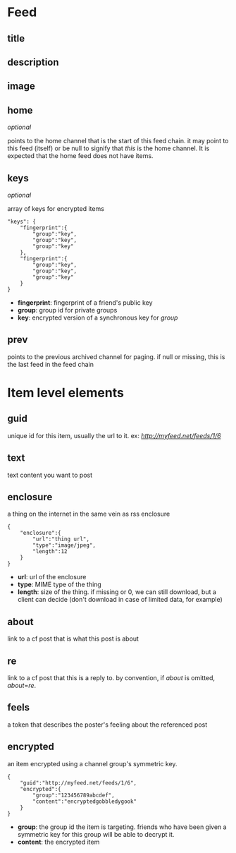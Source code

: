# Feed
## title
## description
## image
## home
*optional*

points to the home channel that is the start of this feed chain. it may point to this feed (itself) or be null to signify that *this* is the home channel. It is expected that the home feed does not have items.

## keys
*optional*

array of keys for encrypted items

```
"keys": {
    "fingerprint":{
        "group":"key",
        "group":"key",
        "group":"key"
    },
    "fingerprint":{
        "group":"key",
        "group":"key",
        "group":"key"
    }
}
```

- **fingerprint**: fingerprint of a friend's public key
- **group**: group id for private groups
- **key**: encrypted version of a synchronous key for *group*

## prev

points to the previous archived channel for paging. if null or missing, this is the last feed in the feed chain

# Item level elements

## guid

unique id for this item, usually the url to it. ex: *http://myfeed.net/feeds/1/6*

## text

text content you want to post

## enclosure
a thing on the internet in the same vein as rss enclosure
```
{
    "enclosure":{
        "url":"thing url",
        "type":"image/jpeg",
        "length":12
    }
}
```
- **url**: url of the enclosure
- **type**: MIME type of the thing
- **length**: size of the thing. if missing or 0, we can still download, but a client can decide (don't download in case of limited data, for example) 

## about

link to a cf post that is what this post is about

## re

link to a cf post that this is a reply to. by convention, if *about* is omitted, *about*=*re*.

## feels

a token that describes the poster's feeling about the referenced post

## encrypted

an item encrypted using a channel group's symmetric key.
```
{
    "guid":"http://myfeed.net/feeds/1/6",
    "encrypted":{
        "group":"123456789abcdef",
        "content":"encryptedgobbledygook"
    }
}
```

 - **group**: the group id the item is targeting. friends who have been given a symmetric key for this group will be able to decrypt it.
 - **content**: the encrypted item
